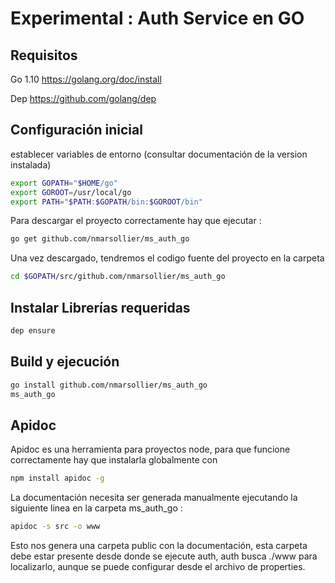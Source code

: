 Experimental : Auth Service en GO
==

Requisitos
-

Go 1.10  <https://golang.org/doc/install>

Dep <https://github.com/golang/dep>

Configuración inicial
-

establecer variables de entorno (consultar documentación de la version instalada)

```bash
export GOPATH="$HOME/go"
export GOROOT=/usr/local/go
export PATH="$PATH:$GOPATH/bin:$GOROOT/bin"
```

Para descargar el proyecto correctamente hay que ejecutar :

```bash
go get github.com/nmarsollier/ms_auth_go
```

Una vez descargado, tendremos el codigo fuente del proyecto en la carpeta

```bash
cd $GOPATH/src/github.com/nmarsollier/ms_auth_go
```

Instalar Librerías requeridas
-

```bash
dep ensure
```

Build y ejecución
-

```bash
go install github.com/nmarsollier/ms_auth_go
ms_auth_go
```

Apidoc
-

Apidoc es una herramienta para proyectos node, para que funcione correctamente hay que instalarla globalmente con

```bash
npm install apidoc -g
```

La documentación necesita ser generada manualmente ejecutando la siguiente linea en la carpeta ms_auth_go :

```bash
apidoc -s src -o www
```

Esto nos genera una carpeta public con la documentación, esta carpeta debe estar presente desde donde se ejecute auth, auth busca ./www para localizarlo, aunque se puede configurar desde el archivo de properties.
